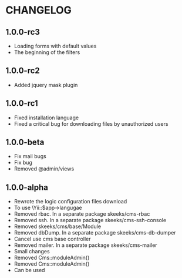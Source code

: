 CHANGELOG
==============

1.0.0-rc3
-----------------
  * Loading forms with default values
  * The beginning of the filters

1.0.0-rc2
-----------------
  * Added jquery mask plugin

1.0.0-rc1
-----------------
  * Fixed installation language
  * Fixed a critical bug for downloading files by unauthorized users

1.0.0-beta
-----------------
  * Fix mail bugs
  * Fix bug
  * Removed @admin/views

1.0.0-alpha
-----------------
  * Rewrote the logic configuration files download
  * To use \Yii::$app->langugae
  * Removed rbac. In a separate package skeeks/cms-rbac
  * Removed ssh. In a separate package skeeks/cms-ssh-console
  * Removed skeeks/cms/base/Module
  * Removed dbDump. In a separate package skeeks/cms-db-dumper
  * Cancel use cms base controller
  * Removed mailer. In a separate package skeeks/cms-mailer
  * Small changes
  * Removed Cms::moduleAdmin()
  * Removed Cms::moduleAdmin()
  * Can be used
